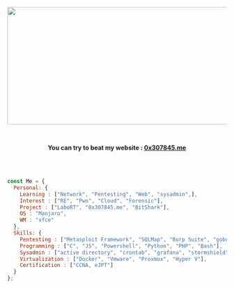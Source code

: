 <p align="center">
    <img src="https://i.ibb.co/hCkwG8K/ezgif-5-e055743c0e.gif" width="850" height="270"></img>
</p>
<br>
<p align="center"><strong>You can try to beat my website : <a href="https://0x307845.me">0x307845.me</a></strong>
</p>
<br>
<br>

```js
const Me = {
  Personal: {
    Learning : ["Network", "Pentesting", "Web", "sysadmin",],
    Interest : ["RE", "Pwn", "Cloud", "Forensic"],
    Project : ["LaboRT", "0x307845.me", "BitShark"],
    OS : "Manjaro",
    WM : "xfce"
  },
  Skills: {
    Pentesting : ["Metasploit Framework", "SQLMap", "Burp Suite", "gobuster" , "and more ..."],
    Programming : ["C", "JS", "Powershell", "Python", "PHP", "Bash"],
    Sysadmin : ["active directory", "crontab", "grafana", "stormshield", "Cisco"],
    Virtualization : ["Docker", "Vmware", "Proxmox", "Hyper V"],
    Certification : ["CCNA, eJPT"]
  }
};
```
